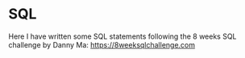 # SQL
Here I have written some SQL statements following the 8 weeks SQL challenge by Danny Ma: https://8weeksqlchallenge.com
